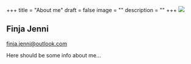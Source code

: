 +++
title = "About me"
draft = false
image = ""
description = ""
+++
![](/img/default-author.jpg)

## Finja Jenni

finja.jenni@outlook.com

Here should be some info about me...